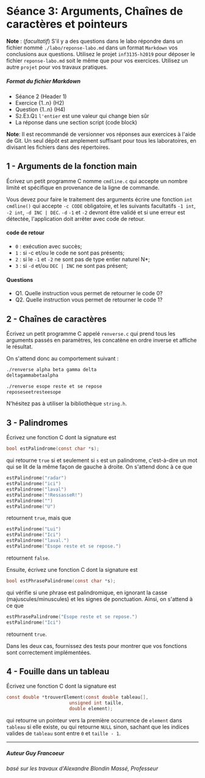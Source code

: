# Séance 3: Arguments, Chaînes de caractères et pointeurs

**Note** : (_facultatif_) S'il y a des questions dans le labo répondre dans un fichier nommé `./labo/reponse-labo.md` dans un format `Markdown` vos conclusions aux questions. Utilisez le projet `inf3135-h2019` pour déposer le fichier `reponse-labo.md` soit le même que pour vos exercices.  Utilisez un autre `projet` pour vos travaux pratiques.  

##### Format du fichier Markdown
 + Séance 2 (Header 1)
 + Exercice {1..n} (H2)
 + Question {1..n} (H4)
 + S`2`.E`3`.Q`1`  `l'entier` est une valeur qui change bien sûr
 + La réponse dans une section script (code block)

**Note**: Il est recommandé de versionner vos réponses aux exercices à l'aide
de Git. Un seul dépôt est amplement suffisant pour tous les laboratoires, en
divisant les fichiers dans des répertoires.

## 1 - Arguments de la fonction main

Écrivez un petit programme C nomme `cmdline.c` qui accepte un nombre limité et
spécifique en provenance de la ligne de commande.

Vous devez pour faire le traitement des arguments écrire une fonction `int cmdline()`
qui accepte `-c CODE` obligatoire, et les suivants facultatifs `-1 int`,  `-2 int`, 
`-d INC | DEC`. `-d` `-1` et `-2` devront être validé et si une erreur est détectée, 
l'application doit arrêter avec code de retour.

#### code de retour
+ `0` : exécution avec succès;
+ `1` : si -c et/ou le code ne sont pas présents;
+ `2` : si le `-1` et `-2` ne sont pas de type entier naturel N*;
+ `3` : si `-d` et/ou `DEC | INC` ne sont pas présent; 

#### Questions
+ Q1. Quelle instruction vous permet de retourner le code 0?
+ Q2. Quelle instruction vous permet de retourner le code 1?

## 2 - Chaînes de caractères

Écrivez un petit programme C appelé `renverse.c` qui prend tous les arguments
passés en paramètres, les concatène en ordre inverse et affiche le résultat.

On s'attend donc au comportement suivant :

```sh
./renverse alpha beta gamma delta
deltagammabetaalpha

./renverse esope reste et se repose
reposeseetresteesope
```

N'hésitez pas à utiliser la bibliothèque `string.h`.

## 3 - Palindromes

Écrivez une fonction C dont la signature est
```c
bool estPalindrome(const char *s);
```
qui retourne `true` si et seulement si `s` est un palindrome, c'est-à-dire un
mot qui se lit de la même façon de gauche à droite. On s'attend donc à ce que
```c
estPalindrome("radar")
estPalindrome("ici")
estPalindrome("laval")
estPalindrome("!RessasseR!")
estPalindrome("")
estPalindrome("U")
```
retournent `true`, mais que
```c
estPalindrome("Lui")
estPalindrome("Ici")
estPalindrome("laval.")
estPalindrome("Esope reste et se repose.")
```
retournent `false`.

Ensuite, écrivez une fonction C dont la signature est
```c
bool estPhrasePalindrome(const char *s);
```
qui vérifie si une phrase est palindromique, en ignorant la casse
(majuscules/minuscules) et les signes de ponctuation. Ainsi, on s'attend à ce
que
```c
estPhrasePalindrome("Esope reste et se repose.")
estPalindrome("Ici")
```
retournent `true`.

Dans les deux cas, fournissez des tests pour montrer que vos fonctions sont
correctement implémentées.

## 4 - Fouille dans un tableau

Écrivez une fonction C dont la signature est
```c
const double *trouverElement(const double tableau[],
                       unsigned int taille,
                       double element);
```
qui retourne un pointeur vers la première occurrence de `element` dans
`tableau` si elle existe, ou qui retourne `NULL` sinon, sachant que les indices
valides de `tableau` sont entre `0` et `taille - 1`.

---

##### Auteur Guy Francoeur
###### basé sur les travaux d'Alexandre Blondin Massé, Professeur
